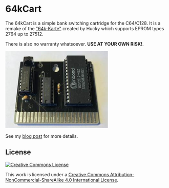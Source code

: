 # 64kCart

The 64kCart is a simple bank switching cartridge for the C64/C128. It is a remake of the ["64k-Karte"](http://www.idealine.info/emuecke/index_quereinstieg.htm?/emuecke/hardware/64k_modulkart.htm) created by Hucky which supports EPROM types 2764 up to 27512.

There is also no warranty whatsoever. **USE AT YOUR OWN RISK!**.

![64kCart Rev.1 Front](media/64kCart-rev1-front.jpg)


See my [blog post](https://www.hackup.net/2019/07/bank-switching-cartridges/) for more details.


## License
[![Creative Commons License](https://i.creativecommons.org/l/by-nc-sa/4.0/88x31.png)
](http://creativecommons.org/licenses/by-nc-sa/4.0/)

This work is licensed under a
[Creative Commons Attribution-NonCommercial-ShareAlike 4.0 International License](http://creativecommons.org/licenses/by-nc-sa/4.0/).
